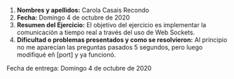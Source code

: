 1. **Nombres y apellidos:** Carola Casais Recondo
2. **Fecha:** Domingo 4 de octubre de 2020
3. **Resumen del Ejercicio:** El objetivo del ejercicio es implementar la comunicación a tiempo real a través del uso de Web Sockets.
4. **Dificultad o problemas presentados y como se resolvieron:** Al principio no me aparecían las preguntas pasados 5 segundos, pero luego modifiqué eñ [port] y ya funcionó.

Fecha de entrega: Domingo 4 de octubre de 2020

